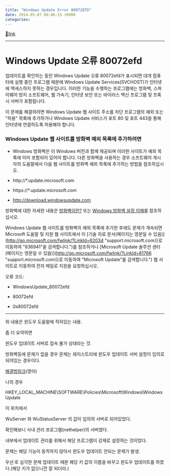 ```yaml
---
title: "Windows Update Error 80072EFD"
date: 2014-05-07 09:46:15 +0900
categories: 
---
```

[🔗link](http://www.mins01.com/mh/tech/read/878)
***


Windows Update 오류 
80072efd
================================



업데이트를 확인하는 동안 Windows Update 오류 
80072efd가 표시되면 대개 컴퓨터에 실행 중인 프로그램 때문에 Windows 
Update Services(SVCHOST)가 인터넷에 액세스하지 못하는 경우입니다. 이러한 기능을 수행하는 프로그램에는 방화벽, 스파이웨어 
방지 소프트웨어, 웹 가속기, 인터넷 보안 또는 바이러스 백신 프로그램 및 프록시 서버가 포함됩니다.




이 문제를 해결하려면 Windows Update 웹 사이트 
주소를 차단 프로그램의 예외 또는 "허용" 목록에 추가하거나 Windows 
Update 서비스가 포트 80 및 포트 443을 통해 인터넷에 연결하도록 허용해야 합니다.




### Windows Update 웹 사이트를 방화벽 예외 목록에 추가하려면

- Windows 방화벽은 이 Windows 버전과 함께 제공되며 이러한 사이트가 예외 목록에 이미 포함되어 있어야 합니다. 
다른 방화벽을 사용하는 경우 소프트웨어 게시자의 도움말에서 다음 웹 사이트를 방화벽 예외 목록에 추가하는 방법을 참조하십시오.




- http://*.update.microsoft.com





- https://*.update.microsoft.com





- http://download.windowsupdate.com







방화벽에 대한 자세한 내용은 [방화벽이란?](mshelp://windows/?id=4673a386-2e73-4b7a-a333-6f826a3d44b4) 또는 
[Windows 방화벽 설정 이해](mshelp://windows/?id=230d8c47-ee63-47e1-a1f6-a1d38b07dbee)를 참조하십시오.




Windows Update 웹 사이트를 방화벽의 예외 
목록에 추가한 후에도 문제가 계속되면 Microsoft 도움말 및 지원 웹 
사이트에서 이 [기술 자료 
문서(페이지는 영문일 수 있음)](http://go.microsoft.com/fwlink/?LinkId=62034 "support.microsoft.com으로 이동하여 "836941"을 검색합니다.")를 참조하거나 [Microsoft Update 솔루션 센터(페이지는 
영문일 수 있음)](http://go.microsoft.com/fwlink/?LinkId=81766 "support.microsoft.com으로 이동하여 "Microsoft Update"를 검색합니다.") 웹 사이트로 이동하여 전자 메일로 지원을 요청하십시오.




오류 코드: 




- WindowsUpdate_80072efd





- 80072efd





- 0x80072efd





- - - - - -

위 내용은 윈도우 도움말에 적혀있는 내용.

좀 더 요약하면

윈도우 업데이트 서버로 접속 불가 상태라는 것.

  


방화벽등에 문제가 없을 경우 문제는 레지스트리에 윈도우 업데이트 서버 설정이 임의로 되어있는 경우이다.

[해결법링크](http://www.planitcomputing.ie/blog/?p=297 "해결법링크")(영어)

  


나의 경우

HKEY_LOCAL_MACHINE\SOFTWARE\Policies\Microsoft\Windows\WindowsUpdate

이 위치에서 

WuServer 와 WuStatusServer 의 값이 임의의 서버로 되어있었다.

확인해보니 사내 관리 프로그램(nethelper)의 서버였다.

내부에서 업데이트 관리를 위해서 해당 프로그램이 강제로 설정하는 것이었다.

  


문제는 해당 기능이 동작하지 않아서 윈도우 업데이트 안되는 문제가 발생.

  


우선 IE 심각한 문제 업데이트 때문 해당 키 값의 이름을 바꾸고 윈도우 업데이트를 하였다.(해당 키가 없으니깐 잘 되더라.)

  
  

